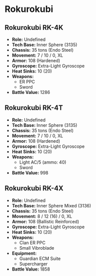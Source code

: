 # Rokurokubi
## Rokurokubi RK-4K
- **Role:** Undefined
- **Tech Base:** Inner Sphere (3135)
- **Chassis:** 35 tons (Endo Steel)
- **Movement:** 7 / 10 / 0, XL
- **Armor:** 108 (Hardened)
- **Gyroscope:** Extra-Light Gyroscope
- **Heat Sinks:** 10 (20)
- **Weapons:**
  - ER PPC
  - Sword
- **Battle Value:** 1286

## Rokurokubi RK-4T
- **Role:** Undefined
- **Tech Base:** Inner Sphere (3135)
- **Chassis:** 35 tons (Endo Steel)
- **Movement:** 7 / 10 / 0, XL
- **Armor:** 108 (Hardened)
- **Gyroscope:** Extra-Light Gyroscope
- **Heat Sinks:** 10 (20)
- **Weapons:**
  - Light AC/5 (ammo: 40)
  - Sword
- **Battle Value:** 998

## Rokurokubi RK-4X
- **Role:** Undefined
- **Tech Base:** Inner Sphere Mixed (3136)
- **Chassis:** 35 tons (Endo Steel)
- **Movement:** 8 / 12 (16) / 0, XL
- **Armor:** 108 (Ballistic Reinforced)
- **Gyroscope:** Extra-Light Gyroscope
- **Heat Sinks:** 10 (20)
- **Weapons:**
  - Clan ER PPC
  - Small Vibroblade
- **Equipment:**
  - Guardian ECM Suite
  - Supercharger
- **Battle Value:** 1858

